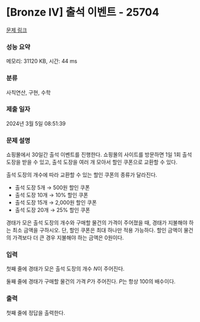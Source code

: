 # [Bronze IV] 출석 이벤트 - 25704 

[문제 링크](https://www.acmicpc.net/problem/25704) 

### 성능 요약

메모리: 31120 KB, 시간: 44 ms

### 분류

사칙연산, 구현, 수학

### 제출 일자

2024년 3월 5일 08:51:39

### 문제 설명

<p>쇼핑몰에서 30일간 출석 이벤트를 진행한다. 쇼핑몰의 사이트를 방문하면 1일 1회 출석 도장을 받을 수 있고, 출석 도장을 여러 개 모아서 할인 쿠폰으로 교환할 수 있다.</p>

<p>출석 도장의 개수에 따라 교환할 수 있는 할인 쿠폰의 종류가 달라진다.</p>

<ul>
	<li>출석 도장 5개   → 500원 할인 쿠폰</li>
	<li>출석 도장 10개 → 10% 할인 쿠폰</li>
	<li>출석 도장 15개 → 2,000원 할인 쿠폰</li>
	<li>출석 도장 20개 → 25% 할인 쿠폰</li>
</ul>

<p>경태가 모은 출석 도장의 개수와 구매할 물건의 가격이 주어졌을 때, 경태가 지불해야 하는 최소 금액을 구하시오. 단, 할인 쿠폰은 최대 하나만 적용 가능하다. 할인 금액이 물건의 가격보다 더 큰 경우 지불해야 하는 금액은 0원이다.</p>

### 입력 

 <p>첫째 줄에 경태가 모은 출석 도장의 개수 <em>N</em>이 주어진다.</p>

<p>둘째 줄에 경태가 구매할 물건의 가격 <em>P</em>가 주어진다. <em>P</em>는 항상 100의 배수이다.</p>

### 출력 

 <p>첫째 줄에 정답을 출력한다.</p>

